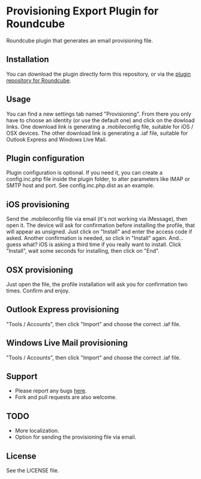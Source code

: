 Provisioning Export Plugin for Roundcube
========================================

Roundcube plugin that generates an email provisioning file.

## Installation
You can download the plugin directly form this repository, or via the [plugin repository for Roundcube](http://plugins.roundcube.net/).

## Usage
You can find a new settings tab named "Provisioning". From there you only have to choose an identity (or use the default one) and click on the dowload links.
One download link is generating a .mobileconfig file, suitable for iOS / OSX devices.
The other download link is generating a .iaf file, suitable for Outlook Express and Windows Live Mail.

## Plugin configuration
Plugin configuration is optional. If you need it, you can create a config.inc.php file inside the plugin folder, to alter parameters like IMAP or SMTP host and port. See config.inc.php.dist as an example.

## iOS provisioning
Send the .mobileconfig file via email (it's not working via iMessage), then open it. The device will ask for confirmation before installing the profile, that will appear as unsigned. Just click on "Install" and enter the access code if asked. Another confirmation is needed, so click in "Install" again. And... guess what? iOS is asking a third time if you really want to install. Click "Install", wait some seconds for installing, then click on "End".

## OSX provisioning
Just open the file, the profile installation will ask you for confirmation two times. Confirm and enjoy.

## Outlook Express provisioning
"Tools / Accounts", then click "Import" and choose the correct .iaf file.

## Windows Live Mail provisioning
"Tools / Accounts", then click "Import" and choose the correct .iaf file.

## Support
- Please report any bugs [here](https://github.com/paspo/roundcube_export_provisioning/issues/).
- Fork and pull requests are also welcome.

## TODO
- More localization.
- Option for sending the provisioning file via email.

## License
See the LICENSE file.
